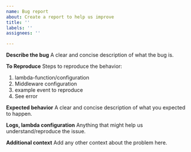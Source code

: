```yaml
---
name: Bug report
about: Create a report to help us improve
title: ''
labels: ''
assignees: ''

---
```


**Describe the bug**
A clear and concise description of what the bug is.

**To Reproduce**
Steps to reproduce the behavior:
1. lambda-function/configuration
2. Middleware configuration
3. example event to reproduce
4. See error

**Expected behavior**
A clear and concise description of what you expected to happen.

**Logs, lambda configuration**
Anything that might help us understand/reproduce the issue.

**Additional context**
Add any other context about the problem here.
